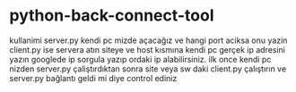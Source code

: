 # python-back-connect-tool
kullanimi server.py kendi pc mizde açacağız ve hangi port aciksa onu yazin
client.py ise servera atın siteye ve host kısmına kendi pc gerçek ip
adresini yazın googlede ip sorgula yazıp ordaki ip alabilirsiniz.
ilk once kendi pc nizden server.py çaliştırdıktan sonra
site veya sw daki client.py çalıştırın ve server.py bağlantı geldi mi diye control ediniz
